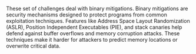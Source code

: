 These set of challenges deal with binary mitigations. 
Binary mitigations are security mechanisms designed to protect programs from common exploitation techniques. Features like Address Space Layout Randomization (ASLR), Position Independent Executables (PIE), and stack canaries help defend against buffer overflows and memory corruption attacks. These techniques make it harder for attackers to predict memory locations or overwrite critical data.
